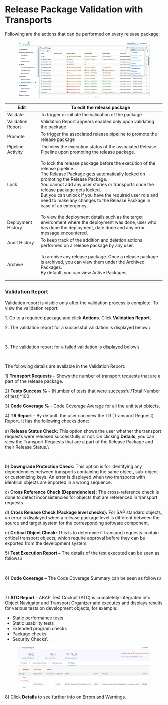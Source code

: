 # Release Package Validation with Transports

Following are the actions that can be performed on every release package:

<figure><img src="../../.gitbook/assets/image (15) (1).png" alt=""><figcaption></figcaption></figure>

| Edit               | To edit the release package                                                                                                                                                                                                                                                                                                                                                                      |
| ------------------ | ------------------------------------------------------------------------------------------------------------------------------------------------------------------------------------------------------------------------------------------------------------------------------------------------------------------------------------------------------------------------------------------------ |
| Validate           | To trigger or initiate the validation of the package                                                                                                                                                                                                                                                                                                                                             |
| Validation Report  | Validation Report appears enabled only upon validating the package                                                                                                                                                                                                                                                                                                                               |
| Promote            | To trigger the associated release pipeline to promote the release package                                                                                                                                                                                                                                                                                                                        |
| Pipeline Activity  | The view the execution status of the associated Release Pipeline upon promoting the release package.                                                                                                                                                                                                                                                                                             |
| Lock               | <p>To lock the release package before the execution of the release pipeline.<br>The Release Package gets automatically locked on promoting the Release Package.<br>You cannot add any user stories or transports once the release package gets locked.<br>But you can unlock if you have the required user role and need to make any changes to the Release Package in case of an emergency.</p> |
| Deployment History | To view the deployment details such as the target environment where the deployment was done, user who has done the deployment, date done and any error message encountered.                                                                                                                                                                                                                      |
| Audit History      | To keep track of the addition and deletion actions performed on a release package by any user.                                                                                                                                                                                                                                                                                                   |
| Archive            | <p>To archive any release package. Once a release package is archived, you can view them under the Archived Packages.<br>By default, you can view Active Packages.</p>                                                                                                                                                                                                                           |

### **Validation Report**

Validation report is visible only after the validation process is complete. To view the validation report:

1\. Go to a required package and click **Actions**. Click **Validation Report.**

2\. The validation report for a successful validation is displayed below.\


<figure><img src="https://www.docs.releaseowl.com/assets/img/create-release-package-with-user-stories-7.jpg" alt=""><figcaption></figcaption></figure>

3\. The validation report for a failed validation is displayed below:\


<figure><img src="https://www.docs.releaseowl.com/assets/img/create-release-package-with-user-stories-8.jpg" alt=""><figcaption></figcaption></figure>

The following details are available in the Validation Report:

1\) **Transport Requests** – Shows the number of transport requests that are a part of the release package.

2\) **Tests Success %** – (Number of tests that were successful/Total Number of test)\*100

3\) **Code Coverage %** - Code Coverage Average for all the unit test objects.

4\) **TR Report** – By default, the user can view the TR (Transport Request) Report. It has the following checks done:

a) **Release Status Check:** This option shows the user whether the transport requests were released successfully or not. On clicking **Details**, you can view the Transport Requests that are a part of the Release Package and their Release Status.\


<figure><img src="https://www.docs.releaseowl.com/assets/img/create-release-package-with-user-stories-9.jpg" alt=""><figcaption></figcaption></figure>

b) **Downgrade Protection Check:** This option is for identifying any dependencies between transports containing the same object, sub-object or customizing keys. An error is displayed when two transports with identical objects are imported in a wrong sequence.

c) **Cross Reference Check (Dependencies):** The cross-reference check is done to detect inconsistencies for objects that are referenced in transport requests.

d) **Cross Release Check (Package level checks):** For SAP standard objects, an error is displayed when a release package level is different between the source and target system for the corresponding software component.

e) **Critical Object Check:** This is to determine if transport requests contain critical transport objects, which require approval before they can be exported from the development system.

5\) **Test Execution Report –** The details of the test executed can be seen as follows:\


<figure><img src="https://www.docs.releaseowl.com/assets/img/create-release-package-with-user-stories-10.jpg" alt=""><figcaption></figcaption></figure>

6\) **Code Coverage –** The Code Coverage Summary can be seen as follows:\


<figure><img src="https://www.docs.releaseowl.com/assets/img/create-release-package-with-user-stories-11.jpg" alt=""><figcaption></figcaption></figure>

7\) **ATC Report -** ABAP Test Cockpit (ATC) is completely integrated into Object Navigator and Transport Organizer and executes and displays results for various tests on development objects, for example:

* Static performance tests
* Static usability tests
* Extended program checks
* Package checks
* Security Checks\


<figure><img src="../../.gitbook/assets/image (363).png" alt=""><figcaption></figcaption></figure>

8\) Click **Details** to see further info on Errors and Warnings.

<figure><img src="https://www.docs.releaseowl.com/assets/img/create-release-package-with-user-stories-13.jpg" alt=""><figcaption></figcaption></figure>
